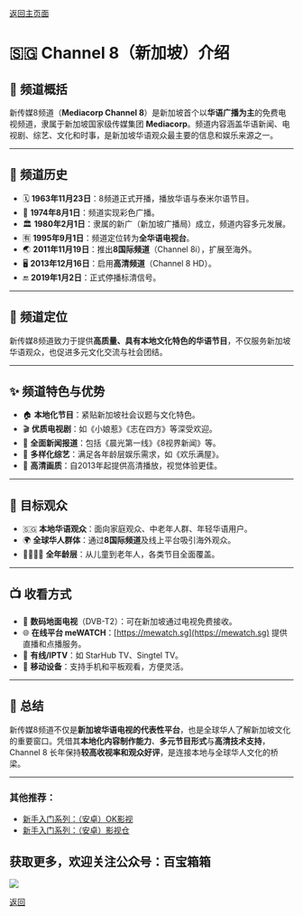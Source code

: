 [返回主页面](..)

# 🇸🇬 Channel 8（新加坡）介绍

## 🧾 频道概括  
新传媒8频道（**Mediacorp Channel 8**）是新加坡首个以**华语广播为主**的免费电视频道，隶属于新加坡国家级传媒集团 **Mediacorp**。频道内容涵盖华语新闻、电视剧、综艺、文化和时事，是新加坡华语观众最主要的信息和娱乐来源之一。

---

## 📜 频道历史  
- 🗓️ **1963年11月23日**：8频道正式开播，播放华语与泰米尔语节目。  
- 🌈 **1974年8月1日**：频道实现彩色广播。  
- 🏛️ **1980年2月1日**：隶属的新广（新加坡广播局）成立，频道内容多元发展。  
- 🈶 **1995年9月1日**：频道定位转为**全华语电视台**。  
- 🌏 **2011年11月19日**：推出**8国际频道**（Channel 8i），扩展至海外。  
- 🖥️ **2013年12月16日**：启用**高清频道**（Channel 8 HD）。  
- 🔚 **2019年1月2日**：正式停播标清信号。

---

## 🎯 频道定位  
新传媒8频道致力于提供**高质量、具有本地文化特色的华语节目**，不仅服务新加坡华语观众，也促进多元文化交流与社会团结。

---

## ✨ 频道特色与优势  
- 🏠 **本地化节目**：紧贴新加坡社会议题与文化特色。  
- 🎬 **优质电视剧**：如《小娘惹》《志在四方》等深受欢迎。  
- 📰 **全面新闻报道**：包括《晨光第一线》《8视界新闻》等。  
- 🎉 **多样化综艺**：满足各年龄层娱乐需求，如《欢乐满屋》。  
- 📡 **高清画质**：自2013年起提供高清播放，视觉体验更佳。  

---

## 👥 目标观众  
- 🇸🇬 **本地华语观众**：面向家庭观众、中老年人群、年轻华语用户。  
- 🌍 **全球华人群体**：通过**8国际频道**及线上平台吸引海外观众。  
- 👨‍👩‍👧‍👦 **全年龄层**：从儿童到老年人，各类节目全面覆盖。

---

## 📺 收看方式  
- 📶 **数码地面电视**（DVB-T2）：可在新加坡通过电视免费接收。  
- 🌐 **在线平台 meWATCH**：[https://mewatch.sg](https://mewatch.sg) 提供直播和点播服务。  
- 📡 **有线/IPTV**：如 StarHub TV、Singtel TV。  
- 📱 **移动设备**：支持手机和平板观看，方便灵活。

---

## 📝 总结  
新传媒8频道不仅是**新加坡华语电视的代表性平台**，也是全球华人了解新加坡文化的重要窗口。凭借其**本地化内容制作能力**、**多元节目形式**与**高清技术支持**，Channel 8 长年保持**较高收视率和观众好评**，是连接本地与全球华人文化的桥梁。


---

### 其他推荐：
*   [新手入门系列：（安卓）OK影视](./docs/022_OK_Pro.md)
*   [新手入门系列：（安卓）影视仓](../docs/017_YingShiCang.md)

## 获取更多，欢迎关注公众号：百宝箱箱
<img src="../assets/GongZhongHao.png" style="max-width:100%; height:auto;">

[返回](..)
